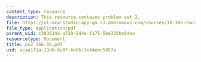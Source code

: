```yaml
---
content_type: resource
description: This resource contains problem set 2.
file: https://ol-ocw-studio-app-qa.s3.amazonaws.com/courses/18-366-random-walks-and-diffusion-fall-2006/acaa1f1a13d68c07bb6b3c64ebc5457a_ps2_366_06.pdf
file_type: application/pdf
parent_uid: c383534d-a729-544e-f175-5be330bc94ea
resourcetype: Document
title: ps2_366_06.pdf
uid: acaa1f1a-13d6-8c07-bb6b-3c64ebc5457a
---
```

